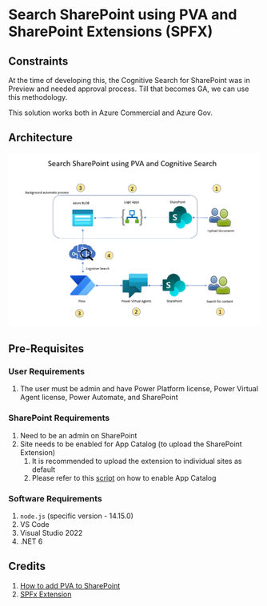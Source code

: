 # Search SharePoint using PVA and SharePoint Extensions (SPFX)

## Constraints
At the time of developing this, the Cognitive Search for SharePoint was in Preview and needed approval process. Till that becomes GA, we can use this methodology.

This solution works both in Azure Commercial and Azure Gov.

## Architecture

![PVA Search SharePoint](./Architecture.png)

## Pre-Requisites

### User Requirements
1. The user must be admin and have Power Platform license, Power Virtual Agent license, Power Automate, and SharePoint

### SharePoint Requirements
1. Need to be an admin on SharePoint
2. Site needs to be enabled for App Catalog (to upload the SharePoint Extension)
   1. It is recommended to upload the extension to individual sites as default
   2. Please refer to this [script](/PowerShellScript/Add_Site_AppCatalog.ps1) on how to enable App Catalog

### Software Requirements
1. `node.js` (specific version - 14.15.0)
2. VS Code
2. Visual Studio 2022
4. .NET 6

## Credits
1. [How to add PVA to SharePoint](https://pankajsurti.com/2022/02/03/how-to-add-power-virtual-agent-pva-bot-to-a-sharepoint-page/)
2. [SPFx Extension](https://github.com/pankajsurti/dl-bot-app-customizer)